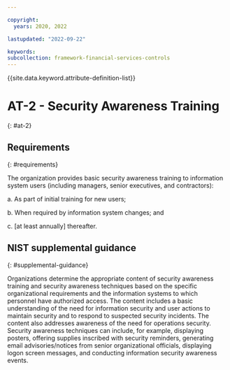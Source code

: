 ```yaml
---

copyright:
  years: 2020, 2022

lastupdated: "2022-09-22"

keywords: 
subcollection: framework-financial-services-controls
---
```


{{site.data.keyword.attribute-definition-list}}

# AT-2 - Security Awareness Training
{: #at-2}

## Requirements
{: #requirements}

The organization provides basic security awareness training to information system users (including managers, senior executives, and contractors):

a. As part of initial training for new users;

b. When required by information system changes; and

c. [at least annually] thereafter.

## NIST supplemental guidance
{: #supplemental-guidance}

Organizations determine the appropriate content of security awareness training and security awareness techniques based on the specific organizational requirements and the information systems to which personnel have authorized access. The content includes a basic understanding of the need for information security and user actions to maintain security and to respond to suspected security incidents. The content also addresses awareness of the need for operations security. Security awareness techniques can include, for example, displaying posters, offering supplies inscribed with security reminders, generating email advisories/notices from senior organizational officials, displaying logon screen messages, and conducting information security awareness events.

